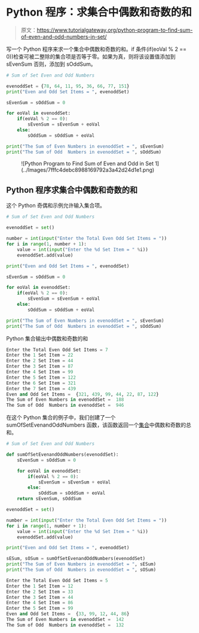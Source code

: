 # Python 程序：求集合中偶数和奇数的和

> 原文：<https://www.tutorialgateway.org/python-program-to-find-sum-of-even-and-odd-numbers-in-set/>

写一个 Python 程序来求一个集合中偶数和奇数的和。if 条件(if(eoVal % 2 == 0))检查可被二整除的集合项是否等于零。如果为真，则将该设置值添加到 sEvenSum 否则，添加到 sOddSum。

```py
# Sum of Set Even and Odd Numbers

evenoddSet = {78, 64, 11, 95, 36, 66, 77, 151}
print("Even and Odd Set Items = ", evenoddSet)

sEvenSum = sOddSum = 0

for eoVal in evenoddSet:
    if(eoVal % 2 == 0):
        sEvenSum = sEvenSum + eoVal
    else:
        sOddSum = sOddSum + eoVal

print("The Sum of Even Numbers in evenoddSet = ", sEvenSum)
print("The Sum of Odd  Numbers in evenoddSet = ", sOddSum)
```

<figure class="wp-block-image size-large">![Python Program to Find Sum of Even and Odd in Set 1](../Images/7fffc4debc8988169792a3a42d24d1e1.png)</figure>

## Python 程序求集合中偶数和奇数的和

这个 Python 奇偶和示例允许输入集合项。

```py
# Sum of Set Even and Odd Numbers

evenoddSet = set()

number = int(input("Enter the Total Even Odd Set Items = "))
for i in range(1, number + 1):
    value = int(input("Enter the %d Set Item = " %i))
    evenoddSet.add(value)

print("Even and Odd Set Items = ", evenoddSet)

sEvenSum = sOddSum = 0

for eoVal in evenoddSet:
    if(eoVal % 2 == 0):
        sEvenSum = sEvenSum + eoVal
    else:
        sOddSum = sOddSum + eoVal

print("The Sum of Even Numbers in evenoddSet = ", sEvenSum)
print("The Sum of Odd  Numbers in evenoddSet = ", sOddSum)
```

Python 集合输出中偶数和奇数的和

```py
Enter the Total Even Odd Set Items = 7
Enter the 1 Set Item = 22
Enter the 2 Set Item = 44
Enter the 3 Set Item = 87
Enter the 4 Set Item = 99
Enter the 5 Set Item = 122
Enter the 6 Set Item = 321
Enter the 7 Set Item = 439
Even and Odd Set Items =  {321, 439, 99, 44, 22, 87, 122}
The Sum of Even Numbers in evenoddSet =  188
The Sum of Odd  Numbers in evenoddSet =  946
```

在这个 Python 集合的例子中，我们创建了一个 sumOfSetEvenandOddNumbers 函数，该函数返回一个[集合](https://www.tutorialgateway.org/python-set/)中偶数和奇数的总和。

```py
# Sum of Set Even and Odd Numbers

def sumOfSetEvenandOddNumbers(evenoddSet):
    sEvenSum = sOddSum = 0

    for eoVal in evenoddSet:
        if(eoVal % 2 == 0):
            sEvenSum = sEvenSum + eoVal
        else:
            sOddSum = sOddSum + eoVal
    return sEvenSum, sOddSum

evenoddSet = set()

number = int(input("Enter the Total Even Odd Set Items = "))
for i in range(1, number + 1):
    value = int(input("Enter the %d Set Item = " %i))
    evenoddSet.add(value)

print("Even and Odd Set Items = ", evenoddSet)

sESum, sOSum = sumOfSetEvenandOddNumbers(evenoddSet)
print("The Sum of Even Numbers in evenoddSet = ", sESum)
print("The Sum of Odd  Numbers in evenoddSet = ", sOSum)
```

```py
Enter the Total Even Odd Set Items = 5
Enter the 1 Set Item = 12
Enter the 2 Set Item = 33
Enter the 3 Set Item = 44
Enter the 4 Set Item = 86
Enter the 5 Set Item = 99
Even and Odd Set Items =  {33, 99, 12, 44, 86}
The Sum of Even Numbers in evenoddSet =  142
The Sum of Odd  Numbers in evenoddSet =  132
```
